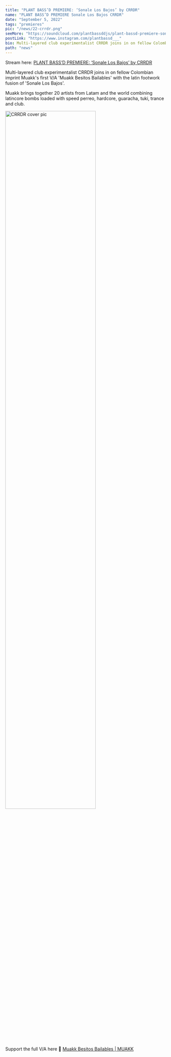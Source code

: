```yaml
---
title: "PLANT BASS’D PREMIERE: ‘Sonale Los Bajos’ by CRRDR"
name: "PLANT BASS’D PREMIERE Sonale Los Bajos CRRDR"
date: "September 5, 2022"
tags: "premieres"
pic: "/news/22-crrdr.png"
seeMore: "https://soundcloud.com/plantbassddjs/plant-bassd-premiere-sonale-los-bajos-by-crrdr"
postLink: "https://www.instagram.com/plantbassd___"
bio: Multi-layered club experimentalist CRRDR joins in on fellow Colombian imprint Muakk's first V/A 'Muakk Besitos Bailables'..."
path: "news"
---
```


Stream here: <a href="https://soundcloud.com/plantbassddjs/plant-bassd-premiere-sonale-los-bajos-by-crrdr" rel="noopener noreferrer" target="_blank">PLANT BASS’D PREMIERE: ‘Sonale Los Bajos’ by CRRDR</a>

Multi-layered club experimentalist CRRDR joins in on fellow Colombian imprint Muakk's first V/A 'Muakk Besitos Bailables' with the latin footwork fusion of 'Sonale Los Bajos'.

Muakk brings together 20 artists from Latam and the world combining latincore bombs loaded with speed perreo, hardcore, guaracha, tuki, trance and club.

<img src="/news/22-cover.jpg" alt="CRRDR cover pic" width="75%" />

Support the full V/A here 🌱 [Muakk Besitos Bailables | MUAKK](https://muakk.bandcamp.com/album/muakk-besitos-bailables)
